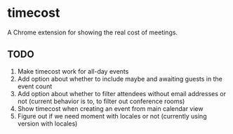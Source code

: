 # timecost
A Chrome extension for showing the real cost of meetings.


## TODO
1. Make timecost work for all-day events
2. Add option about whether to include maybe and awaiting guests in the event count
3. Add option about whether to filter attendees without email addresses or not (current behavior is to, to filter out conference rooms)
4. Show timecost when creating an event from main calendar view
5. Figure out if we need moment with locales or not (currently using version with locales)
